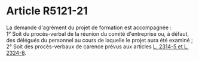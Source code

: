 # Article R5121-21

  
La demande d'agrément du projet de formation est accompagnée :   
1° Soit du procès-verbal de la réunion du comité d'entreprise ou, à défaut, des délégués du personnel au cours de laquelle le projet aura été examiné ;   
2° Soit des procès-verbaux de carence prévus aux articles [L. 2314-5 et L. 2324-8][1].

 [1]: /affichCodeArticle.do?cidTexte=LEGITEXT000006072050&idArticle=LEGIARTI000006901875&dateTexte=&categorieLien=cid